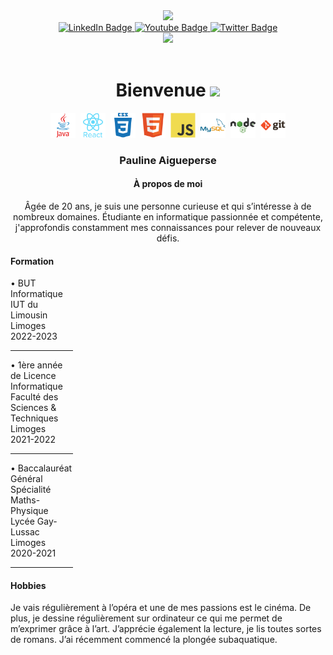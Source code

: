 <div id="header" align="center">
  <img src="https://media4.giphy.com/media/v1.Y2lkPTc5MGI3NjExaWx5cWE1enQ0NnM5dGJrcW82amxtbTd2N2tscDQzZTUxYmUyNmM5NCZlcD12MV9pbnRlcm5hbF9naWZfYnlfaWQmY3Q9Zw/3oKIPu8kvxfwzo5UM8/giphy.gif" width="100"/>
</div>
<div id="badges" align="center">
  <a href="your-linkedin-URL">
    <img src="https://img.shields.io/badge/LinkedIn-blue?style=for-the-badge&logo=linkedin&logoColor=white" alt="LinkedIn Badge"/>
  </a>
  <a href="your-youtube-URL">
    <img src="https://img.shields.io/badge/YouTube-red?style=for-the-badge&logo=youtube&logoColor=white" alt="Youtube Badge"/>
  </a>
  <a href="your-twitter-URL">
    <img src="https://img.shields.io/badge/Twitter-blue?style=for-the-badge&logo=twitter&logoColor=white" alt="Twitter Badge"/>
  </a>
</div>
<div id="ours" align="center">
  <img src="https://media2.giphy.com/media/v1.Y2lkPTc5MGI3NjExbmIxYWthemRpbXRvbTJqanF1ZGVpanJtcWxpMTF2c21idThhaTZ2dyZlcD12MV9pbnRlcm5hbF9naWZfYnlfaWQmY3Q9Zw/c76IJLufpNwSULPk77/giphy.gif" width="100"/>
</div>
<div align="center">
  <img src="https://komarev.com/ghpvc/?username=your-github-username&style=flat-square&color=blue" alt=""/>
</div>
<h1 align="center">
  Bienvenue
  <img src="https://media4.giphy.com/media/v1.Y2lkPTc5MGI3NjExNmFkY2U4YnQxeWxvbGswOGdoenhoazhtdWNzdGIwN3FkNXkzYm5xciZlcD12MV9zdGlja2Vyc19zZWFyY2gmY3Q9cw/6VElUbx4R1WvuirzwG/giphy.gif" width="50px"/>
</h1>
<div align="center">
  <img src="https://github.com/devicons/devicon/blob/master/icons/java/java-original-wordmark.svg" title="Java" alt="Java" width="40" height="40"/>&nbsp;
  <img src="https://github.com/devicons/devicon/blob/master/icons/react/react-original-wordmark.svg" title="React" alt="React" width="40" height="40"/>&nbsp;
  <img src="https://github.com/devicons/devicon/blob/master/icons/css3/css3-plain-wordmark.svg"  title="CSS3" alt="CSS" width="40" height="40"/>&nbsp;
  <img src="https://github.com/devicons/devicon/blob/master/icons/html5/html5-original.svg" title="HTML5" alt="HTML" width="40" height="40"/>&nbsp;
  <img src="https://github.com/devicons/devicon/blob/master/icons/javascript/javascript-original.svg" title="JavaScript" alt="JavaScript" width="40" height="40"/>&nbsp;
  <img src="https://github.com/devicons/devicon/blob/master/icons/mysql/mysql-original-wordmark.svg" title="MySQL"  alt="MySQL" width="40" height="40"/>&nbsp;
  <img src="https://github.com/devicons/devicon/blob/master/icons/nodejs/nodejs-original-wordmark.svg" title="NodeJS" alt="NodeJS" width="40" height="40"/>&nbsp;
  <img src="https://github.com/devicons/devicon/blob/master/icons/git/git-original-wordmark.svg" title="Git" **alt="Git" width="40" height="40"/>
</div>
<h3 align="center">Pauline Aigueperse</h3>
<h4 align="center">À propos de moi</h4>
<div align="center" width="50">
   Âgée de 20 ans, je suis une personne curieuse et qui s’intéresse à de nombreux domaines. Étudiante en informatique passionnée et compétente, j'approfondis constamment mes connaissances pour relever de nouveaux défis.
</div>
<h4>Formation</h4>
<div style="width: 100px;">
  • BUT Informatique<br>
    IUT du Limousin<br>
    Limoges<br>
    2022-2023<hr>
  • 1ère année de Licence Informatique<br>
    Faculté des Sciences & Techniques<br>
    Limoges<br>
    2021-2022<hr>
  • Baccalauréat Général Spécialité Maths-Physique<br>
    Lycée Gay-Lussac<br>
    Limoges<br>
    2020-2021<hr>
</div>
<h4>Hobbies</h4>
<div>
  Je vais régulièrement à l’opéra et une de mes passions est le cinéma. De plus, je dessine régulièrement sur ordinateur ce qui me permet de m’exprimer grâce à l’art. J’apprécie également la lecture, je lis toutes sortes de romans. J’ai récemment commencé la plongée subaquatique.
</div>
